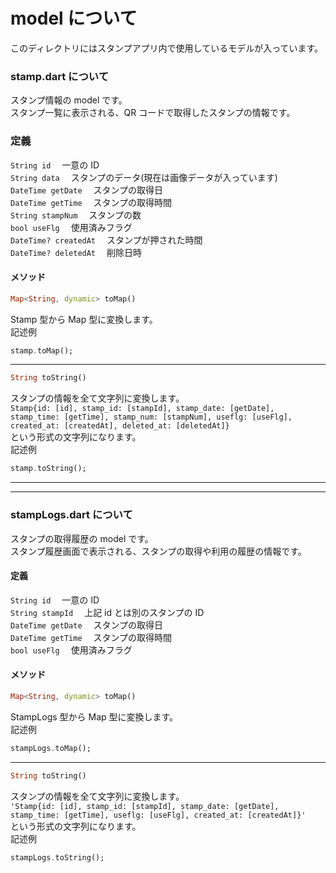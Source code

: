 # model について

このディレクトリにはスタンプアプリ内で使用しているモデルが入っています。

### stamp.dart について

スタンプ情報の model です。  
スタンプ一覧に表示される、QR コードで取得したスタンプの情報です。

### 定義

`String id` 　一意の ID  
`String data` 　スタンプのデータ(現在は画像データが入っています)  
`DateTime getDate` 　スタンプの取得日  
`DateTime getTime` 　スタンプの取得時間  
`String stampNum` 　スタンプの数  
`bool useFlg` 　使用済みフラグ  
`DateTime? createdAt` 　スタンプが押された時間  
`DateTime? deletedAt` 　削除日時

#### メソッド

```Dart
Map<String, dynamic> toMap()
```

Stamp 型から Map 型に変換します。  
記述例

```Dart
stamp.toMap();
```

---

```Dart
String toString()
```

スタンプの情報を全て文字列に変換します。  
`Stamp{id: [id], stamp_id: [stampId], stamp_date: [getDate], stamp_time: [getTime], stamp_num: [stampNum], useflg: [useFlg], created_at: [createdAt], deleted_at: [deletedAt]}`  
という形式の文字列になります。  
記述例

```Dart
stamp.toString();
```

---

---

### stampLogs.dart について

スタンプの取得履歴の model です。  
スタンプ履歴画面で表示される、スタンプの取得や利用の履歴の情報です。

#### 定義

`String id` 　一意の ID  
`String stampId` 　上記 id とは別のスタンプの ID  
`DateTime getDate` 　スタンプの取得日  
`DateTime getTime` 　スタンプの取得時間  
`bool useFlg` 　使用済みフラグ

#### メソッド

```Dart
Map<String, dynamic> toMap()
```

StampLogs 型から Map 型に変換します。  
記述例

```Dart
stampLogs.toMap();
```

---

```Dart
String toString()
```

スタンプの情報を全て文字列に変換します。  
`'Stamp{id: [id], stamp_id: [stampId], stamp_date: [getDate], stamp_time: [getTime], useflg: [useFlg], created_at: [createdAt]}'`  
という形式の文字列になります。  
記述例

```Dart
stampLogs.toString();
```
